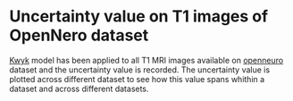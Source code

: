 # Uncertainty value on T1 images of OpenNero dataset

[Kwyk](https://www.frontiersin.org/articles/10.3389/fninf.2019.00067/full) model has been applied to all T1 MRI images available on [openneuro](https://openneuro.org/) dataset and the uncertainty value is recorded.
The uncertainty value is plotted across different dataset to see how this value spans whithin a dataset and across different datasets.
